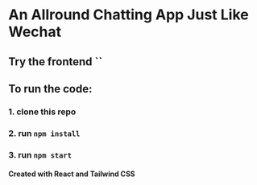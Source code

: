 # An Allround Chatting App Just Like Wechat

## Try the frontend ``

## To run the code:
### 1. clone this repo
### 2. run `npm install`
### 3. run `npm start`


#### Created with React and Tailwind CSS
